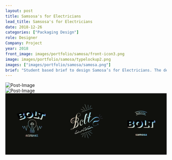```yaml
---
layout: post
title: Samsosa's for Electricians
lead_title: Samsosa's for Electricians
date: 2018-12-26
categories: ["Packaging Design"]
role: Designer
Company: Project
year: 2018
front_image: images/portfolio/samosa/front-icon3.png
image: images/portfolio/samosa/typelockup2.png
images: ["images/portfolio/samosa/samosa.png"]
brief: "Student based brief to design Samosa’s for Electricians. The design focuses on 'Lighting up your Life' with a Samosa. Here I delve into using a pyramid box, playing on the Samosa's shape. I explored a range of type lockups, to emphasise the 'light'."
---
```


<!-- DEV -->
  <div class="row">
    <div class="col-sm-6">
      <img src="/images/portfolio/samosa/dev1.png" alt="Post-Image" class="w-100 mb-3 padding-0">
    </div>
    <div class="col-sm-6">
      <img src="/images/portfolio/samosa/dev2.png" alt="Post-Image" class="w-100 mb-3 padding-0">
    </div>
  </div>

  <div class="row">
    <div class="col-sm-12">
      <img src="/images/portfolio/samosa/type-dev.png" alt="Post-Image" class="w-100 mb-3 padding-0">
    </div>
  </div>

